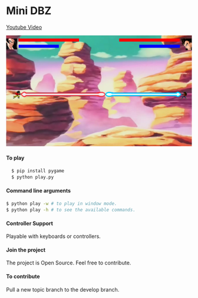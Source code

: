Mini DBZ
========
[Youtube Video](https://www.youtube.com/watch?v=ppBaWFEijIE&feature=youtu.be)

![Alt text](/resources/imagens/divulgacao/imagem1.png?raw=true "mini-dbz")

#### To play
```bash
  $ pip install pygame
  $ python play.py
```
#### Command line arguments
```bash
$ python play -w # to play in window mode.
$ python play -h # to see the available commands.
```
#### Controller Support
Playable with keyboards or controllers.

#### Join the project
The project is Open Source. Feel free to contribute.

#### To contribute
Pull a new topic branch to the develop branch.
